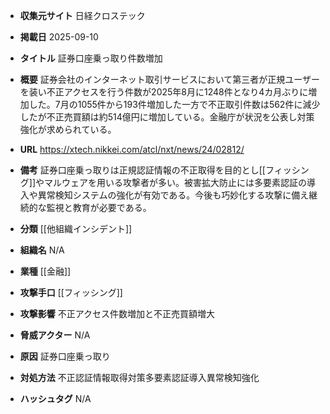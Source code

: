 - **収集元サイト**
日経クロステック

- **掲載日**
2025-09-10

- **タイトル**
証券口座乗っ取り件数増加

- **概要**
証券会社のインターネット取引サービスにおいて第三者が正規ユーザーを装い不正アクセスを行う件数が2025年8月に1248件となり4カ月ぶりに増加した。7月の1055件から193件増加した一方で不正取引件数は562件に減少したが不正売買額は約514億円に増加している。金融庁が状況を公表し対策強化が求められている。

- **URL**
https://xtech.nikkei.com/atcl/nxt/news/24/02812/

- **備考**
証券口座乗っ取りは正規認証情報の不正取得を目的とし[[フィッシング]]やマルウェアを用いる攻撃者が多い。被害拡大防止には多要素認証の導入や異常検知システムの強化が有効である。今後も巧妙化する攻撃に備え継続的な監視と教育が必要である。

- **分類**
[[他組織インシデント]]

- **組織名**
N/A

- **業種**
[[金融]]

- **攻撃手口**
[[フィッシング]]

- **攻撃影響**
不正アクセス件数増加と不正売買額増大

- **脅威アクター**
N/A

- **原因**
証券口座乗っ取り

- **対処方法**
不正認証情報取得対策多要素認証導入異常検知強化

- **ハッシュタグ**
N/A
